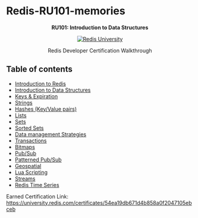 # Redis-RU101-memories

<p align="center"><b>RU101: Introduction to Data Structures</b></p>
<p align="center"><a href="https://university.redis.com" target="_blank"><img src="https://prod-amc-bucket.s3.amazonaws.com/customer_files/2_redis-university-reversedRGB.png" alt="Redis University" /></a></p>
<p align="center">Redis Developer Certification Walkthrough</p>

## Table of contents
- [Introduction to Redis](01-introduction.md)
- [Introduction to Data Structures](02-data-structures.md) 
- [Keys & Expiration](03-keys-ttl.md)
- [Strings](04-strings.md)
- [Hashes (Key/Value pairs)](05-hashes.md)
- [Lists](06-lists.md)
- [Sets](07-sets.md)
- [Sorted Sets](08-sorted-sets.md)
- [Data management Strategies](09-strategies.md)
- [Transactions](10-transactions.md)
- [Bitmaps](11-bitmaps.md)
- [Pub/Sub](12-pub-sub.md)
- [Patterned Pub/Sub](13-patterned-pub-sub.md)
- [Geospatial](14-geospatial.md)
- [Lua Scripting](15-lua.md)
- [Streams](16-streams.md)
- [Redis Time Series](17-redis-time-series.md)

Earned Certification Link: https://university.redis.com/certificates/54ea19db671d4b858a0f2047105ebceb
